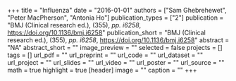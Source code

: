 +++
title = "Influenza"
date = "2016-01-01"
authors = ["Sam Ghebrehewet", "Peter MacPherson", "Antonia Ho"]
publication_types = ["2"]
publication = "BMJ (Clinical research ed.), (355), _pp. i6258_, https://doi.org/10.1136/bmj.i6258"
publication_short = "BMJ (Clinical research ed.), (355), _pp. i6258_, https://doi.org/10.1136/bmj.i6258"
abstract = "NA"
abstract_short = ""
image_preview = ""
selected = false
projects = []
tags = []
url_pdf = ""
url_preprint = ""
url_code = ""
url_dataset = ""
url_project = ""
url_slides = ""
url_video = ""
url_poster = ""
url_source = ""
math = true
highlight = true
[header]
image = ""
caption = ""
+++
